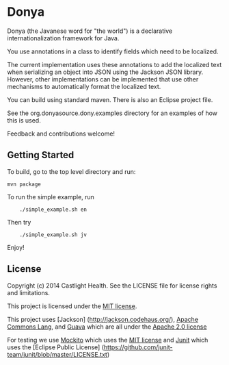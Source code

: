 # Donya

Donya (the Javanese word for "the world") is a declarative internationalization framework for Java.

You use annotations in a class to identify fields which need to be localized.  

The current implementation uses these annotations to add the localized text when serializing an object
into JSON using the Jackson JSON library.  However, other implementations can be implemented that use
other mechanisms to automatically format the localized text.

You can build using standard maven.  There is also an Eclipse project file.

See the org.donyasource.dony.examples directory for an examples of how this is used.

Feedback and contributions welcome!

## Getting Started
	
To build, go to the top level directory and run:
	
	mvn package

To run the simple example, run 

        ./simple_example.sh en
        
Then try

        ./simple_example.sh jv
        
Enjoy!

## License

Copyright (c) 2014 Castlight Health. See the LICENSE file for license rights and limitations.

This project is licensed under the [MIT license](http://opensource.org/licenses/MIT).

This project uses [Jackson] (http://jackson.codehaus.org/), [Apache Commons Lang](http://commons.apache.org/proper/commons-lang/), and [Guava](https://code.google.com/p/guava-libraries/) which are all under the [Apache 2.0 license](http://www.apache.org/licenses/LICENSE-2.0)

For testing we use [Mockito](https://code.google.com/p/mockito/) which uses the [MIT license](http://opensource.org/licenses/MIT) and [Junit](http://junit.org/) which uses the [Eclipse Public License] (https://github.com/junit-team/junit/blob/master/LICENSE.txt)

